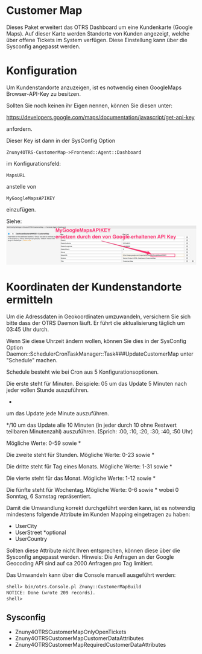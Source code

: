 # Customer Map

Dieses Paket erweitert das OTRS Dashboard um eine Kundenkarte (Google Maps).
Auf dieser Karte werden Standorte von Kunden angezeigt, welche über offene Tickets im
System verfügen. Diese Einstellung kann über die Sysconfig angepasst werden.

# Konfiguration

Um Kundenstandorte anzuzeigen, ist es notwendig einen GoogleMaps Browser-API-Key zu besitzen.

Sollten Sie noch keinen ihr Eigen nennen, können Sie diesen unter:

https://developers.google.com/maps/documentation/javascript/get-api-key

anfordern.

Dieser Key ist dann in der SysConfig Option
```
Znuny4OTRS-CustomerMap->Frontend::Agent::Dashboard
```
im Konfigurationsfeld:
```
MapsURL
```
anstelle von
```
MyGoogleMapsAPIKEY
```
einzufügen.

Siehe:
![GoogleMapsAPIKey](doc/de/images/MapKeyInsert.jpg)

# Koordinaten der Kundenstandorte ermitteln

Um die Adressdaten in Geokoordinaten umzuwandeln, versichern Sie sich bitte dass der OTRS Daemon läuft. Er führt die aktualisierung täglich um 03:45 Uhr durch.

Wenn Sie diese Uhrzeit ändern wollen, können Sie dies in der SysConfig Option Daemon::SchedulerCronTaskManager::Task###UpdateCustomerMap unter "Schedule" machen.

Schedule besteht wie bei Cron aus 5 Konfigurationsoptionen.

Die erste steht für Minuten.
Beispiele:
05
um das Update 5 Minuten nach jeder vollen Stunde auszuführen.

*
um das Update jede Minute auszuführen.

*/10
um das Update alle 10 Minuten (in jeder durch 10 ohne Restwert teilbaren Minutenzahl) auszuführen. (Sprich: :00, :10, :20, :30, :40, :50 Uhr)

Mögliche Werte: 0-59 sowie *

Die zweite steht für  Stunden. Mögliche Werte: 0-23 sowie *

Die dritte steht für Tag eines Monats. Mögliche Werte: 1-31 sowie *

Die vierte steht für das Monat. Mögliche Werte: 1-12 sowie *

Die fünfte steht für Wochentag. Mögliche Werte: 0-6  sowie * wobei 0 Sonntag, 6 Samstag repräsentiert.

Damit die Umwandlung korrekt durchgeführt werden kann, ist es notwendig
mindestens folgende Attribute im Kunden Mapping eingetragen zu haben:

 - UserCity
 - UserStreet *optional
 - UserCountry

Sollten diese Attribute nicht Ihren entsprechen, können diese über die Sysconfig angepasst werden.
Hinweis:
Die Anfragen an der Google Geocoding API sind auf ca 2000 Anfragen pro Tag limitiert.

Das Umwandeln kann über die Console manuell ausgeführt werden:

    shell> bin/otrs.Console.pl Znuny::CustomerMapBuild
    NOTICE: Done (wrote 209 records).
    shell>


## Sysconfig

 - Znuny4OTRSCustomerMapOnlyOpenTickets
 - Znuny4OTRSCustomerMapCustomerDataAttributes
 - Znuny4OTRSCustomerMapRequiredCustomerDataAttributes

